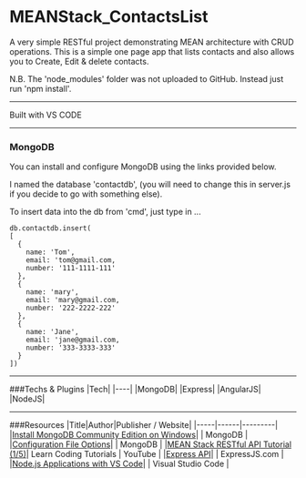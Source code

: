 # MEANStack_ContactsList
A very simple RESTful project demonstrating MEAN architecture with CRUD operations.
This is a simple one page app that lists contacts and also allows you to Create, Edit & delete contacts.

N.B. The 'node_modules' folder was not uploaded to GitHub. Instead just run 'npm install'.

---

Built with VS CODE

---

### MongoDB

You can install and configure MongoDB using the links provided below.

I named the database 'contactdb', (you will need to change this in server.js if you decide to go with something else).

To insert data into the db from 'cmd', just type in ...

    db.contactdb.insert(
    [
      {
        name: 'Tom',
        email: 'tom@gmail.com,
        number: '111-1111-111'
      },
      {
        name: 'mary',
        email: 'mary@gmail.com,
        number: '222-2222-222'    
      },
      {
        name: 'Jane',
        email: 'jane@gmail.com,
        number: '333-3333-333'    
      }
    ])

---

###Techs & Plugins
|Tech|
|----|
|MongoDB|
|Express|
|AngularJS|
|NodeJS|

---

###Resources
|Title|Author|Publisher / Website|
|-----|------|---------|
|[Install MongoDB Community Edition on Windows](https://docs.mongodb.com/manual/tutorial/install-mongodb-on-windows/)| | MongoDB |
|[Configuration File Options](https://docs.mongodb.com/manual/reference/configuration-options/)| | MongoDB |
|[MEAN Stack RESTful API Tutorial (1/5)](https://www.youtube.com/watch?v=kHV7gOHvNdk)| Learn Coding Tutorials | YouTube |
|[Express API](http://expressjs.com/en/api.html)| | ExpressJS.com |
|[Node.js Applications with VS Code](https://code.visualstudio.com/docs/runtimes/nodejs)| | Visual Studio Code |
